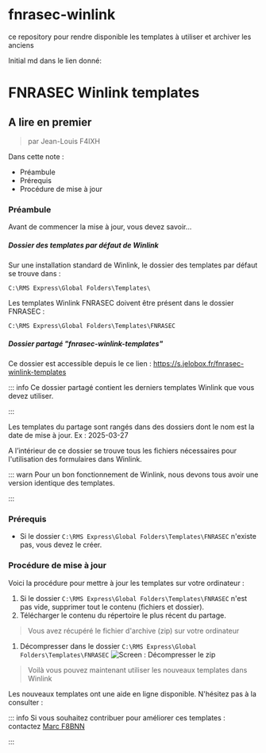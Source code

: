 # fnrasec-winlink
ce repository pour rendre disponible les templates à utiliser et archiver les anciens

Initial md dans le lien donné:

# FNRASEC Winlink templates

## A lire en premier

> par Jean-Louis F4IXH

Dans cette note : 

- Préambule
- Prérequis
- Procédure de mise à jour

### Préambule

Avant de commencer la mise à jour, vous devez savoir...

##### Dossier des templates par défaut de Winlink

Sur une installation standard de Winlink, le dossier des templates par défaut se trouve dans :

```
C:\RMS Express\Global Folders\Templates\
```

Les templates Winlink FNRASEC doivent être présent dans le dossier FNRASEC :

```
C:\RMS Express\Global Folders\Templates\FNRASEC
```

##### Dossier partagé "fnrasec-winlink-templates"

Ce dossier est accessible depuis le ce lien : <https://s.jelobox.fr/fnrasec-winlink-templates>

::: info
Ce dossier partagé contient les derniers templates Winlink que vous devez utiliser.

:::

Les templates du partage sont rangés dans des dossiers dont le nom est la date de mise à jour.  Ex : 2025-03-27

A l’intérieur de ce dossier se trouve tous les fichiers nécessaires pour l'utilisation des formulaires dans Winlink.

::: warn
Pour un bon fonctionnement de Winlink, nous devons tous avoir une version identique des templates.

:::

### Prérequis

* Si le dossier `C:\RMS Express\Global Folders\Templates\FNRASEC` n'existe pas, vous devez le créer. 

### Procédure de mise à jour

Voici la procédure pour mettre à jour les templates sur votre ordinateur :

1. Si le dossier `C:\RMS Express\Global Folders\Templates\FNRASEC` n'est pas vide, supprimer tout le contenu (fichiers et dossier).
2. Télécharger le contenu du répertoire le plus récent du partage.
> Vous avez récupéré le fichier d'archive (zip) sur votre ordinateur

1. Décompresser dans le dossier `C:\RMS Express\Global Folders\Templates\FNRASEC` ![Screen : Décompresser le zip](./img/screen4.jpg)

> Voilà vous pouvez maintenant utiliser les nouveaux templates dans Winlink

Les nouveaux templates ont une aide en ligne disponible. N'hésitez pas à la consulter :


::: info
Si vous souhaitez contribuer pour améliorer ces templates : contactez [Marc F8BNN](mailto:f8bnn@wanadoo.fr)

:::
